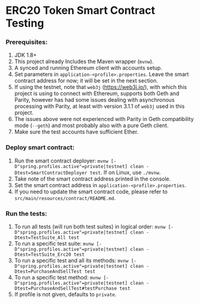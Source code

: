 # ERC20 Token Smart Contract Testing

### Prerequisites:
1. JDK 1.8+
2. This project already Includes the Maven wrapper (`mvnw`).
3. A synced and running Ethereum client with accounts setup.
4. Set parameters in `application-<profile>.properties`. Leave the smart contract address for now; it will be set in the next section.
5. If using the testnet, note that `web3j` (https://web3j.io/), with which this project is using to connect with Ethereum, supports both Geth and Parity, however has had some issues dealing with asynchronous processing with Parity, at least with version 3.1.1 of `web3j` used in this project.
6. The issues above were not experienced with Parity in Geth compatibility mode (`--geth`) and most probably also with a pure Geth client.
7. Make sure the test accounts have sufficient Ether.

### Deploy smart contract:
1. Run the smart contract deployer: `mvnw [-D"spring.profiles.active"=private|testnet] clean -Dtest=SmartContractDeployer test`. If on Linux, use `./mvnw`.
2. Take note of the smart contract address printed in the console.
3. Set the smart contract address in `application-<profile>.properties`.
4. If you need to update the smart contract code, please refer to `src/main/resources/contract/README.md`.

### Run the tests:
1. To run all tests (will run both test suites) in logical order: `mvnw [-D"spring.profiles.active"=private|testnet] clean -Dtest=TestSuite_All test`
2. To run a specific test suite: `mvnw [-D"spring.profiles.active"=private|testnet] clean -Dtest=TestSuite_Erc20 test`
3. To run a specific test and all its methods: `mvnw [-D"spring.profiles.active"=private|testnet] clean -Dtest=PurchaseAndSellTest test`
4. To run a specific test method: `mvnw [-D"spring.profiles.active"=private|testnet] clean -Dtest=PurchaseAndSellTest#testPurchase test`
5. If profile is not given, defaults to `private`.
